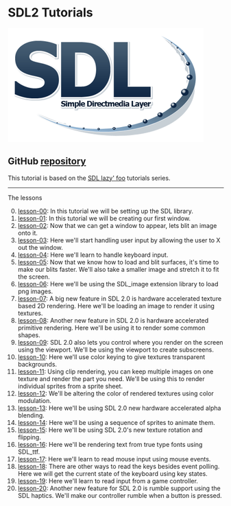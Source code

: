 # SDL2 Tutorials

![SDL Logo](./md/preview.png)
## GitHub [repository](https://github.com/jmparis/SDL2-lazy-foo)

This tutorial is based on the [SDL lazy' foo](https://lazyfoo.net/tutorials/SDL/index.php) tutorials series.

------
The lessons

0. [lesson-00](./lesson-00/README.md): In this tutorial we will be setting up the SDL library.
1. [lesson-01](./lesson-01/README.md): In this tutorial we will be creating our first window.
2. [lesson-02](./lesson-02/README.md): Now that we can get a window to appear, lets blit an image onto it.
3. [lesson-03](./lesson-03/README.md): Here we'll start handling user input by allowing the user to X out the window.
4. [lesson-04](./lesson-04/README.md): Here we'll learn to handle keyboard input.
5. [lesson-05](./lesson-05/README.md): Now that we know how to load and blit surfaces, it's time to make our blits faster. We'll also take a smaller image and stretch it to fit the screen.
6. [lesson-06](./lesson-06/README.md): Here we'll be using the SDL_image extension library to load png images.
7. [lesson-07](./lesson-07/README.md): A big new feature in SDL 2.0 is hardware accelerated texture based 2D rendering. Here we'll be loading an image to render it using textures.
8. [lesson-08](./lesson-08/README.md): Another new feature in SDL 2.0 is hardware accelerated primitive rendering. Here we'll be using it to render some common shapes.
9. [lesson-09](./lesson-09/README.md): SDL 2.0 also lets you control where you render on the screen using the viewport. We'll be using the viewport to create subscreens. 
10. [lesson-10](./lesson-10/README.md): Here we'll use color keying to give textures transparent backgrounds.
11. [lesson-11](./lesson-11/README.md): Using clip rendering, you can keep multiple images on one texture and render the part you need. We'll be using this to render individual sprites from a sprite sheet.
12. [lesson-12](./lesson-12/README.md): We'll be altering the color of rendered textures using color modulation.
13. [lesson-13](./lesson-13/README.md): Here we'll be using SDL 2.0 new hardware accelerated alpha blending.
14. [lesson-14](./lesson-14/README.md): Here we'll be using a sequence of sprites to animate them.
15. [lesson-15](./lesson-15/README.md): Here we'll be using SDL 2.0's new texture rotation and flipping.
16. [lesson-16](./lesson-16/README.md): Here we'll be rendering text from true type fonts using SDL_ttf.
17. [lesson-17](./lesson-17/README.md): Here we'll learn to read mouse input using mouse events.
18. [lesson-18](./lesson-18/README.md): There are other ways to read the keys besides event polling. Here we will get the current state of the keyboard using key states.
19. [lesson-19](./lesson-19/README.md): Here we'll learn to read input from a game controller.
20. [lesson-20](./lesson-20/README.md): Another new feature for SDL 2.0 is rumble support using the SDL haptics. We'll make our controller rumble when a button is pressed. 
